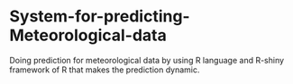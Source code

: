 # System-for-predicting-Meteorological-data

Doing prediction for meteorological data by using R language and R-shiny framework of R that makes the prediction dynamic. 
